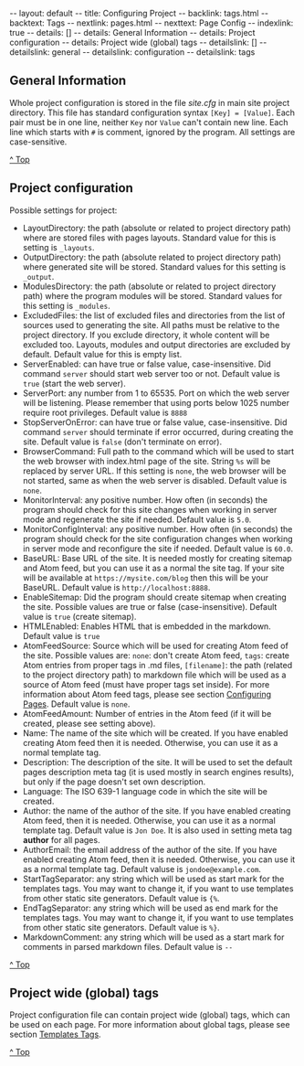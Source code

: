 -- layout: default
-- title: Configuring Project
-- backlink: tags.html
-- backtext: Tags
-- nextlink: pages.html
-- nexttext: Page Config
-- indexlink: true
-- details: []
-- details: General Information
-- details: Project configuration
-- details: Project wide (global) tags
-- detailslink: []
-- detailslink: general
-- detailslink: configuration
-- detailslink: tags
## <a name="general"></a>General Information

Whole project configuration is stored in the file *site.cfg* in main site project
directory. This file has standard configuration syntax `[Key] = [Value]`. Each
pair must be in one line, neither `Key` nor `Value` can't contain new line.
Each line which starts with `#` is comment, ignored by the program. All
settings are case-sensitive.

<a href="#top">^ Top</a>

## <a name="configuration"></a>Project configuration

Possible settings for project:

* LayoutDirectory: the path (absolute or related to project directory path)
  where are stored files with pages layouts. Standard value for this is setting
  is `_layouts`.
* OutputDirectory: the path (absolute related to project directory path) where
  generated site will be stored. Standard values for this setting is
  `_output`.
* ModulesDirectory: the path (absolute or related to project directory path)
  where the program modules will be stored. Standard values for this setting is
  `_modules`.
* ExcludedFiles: the list of excluded files and directories from the list
  of sources used to generating the site. All paths must be relative to the
  project directory. If you exclude directory, it whole content will be
  excluded too. Layouts, modules and output directories are excluded by
  default. Default value for this is empty list.
* ServerEnabled: can have true or false value, case-insensitive. Did command
  `server` should start web server too or not. Default value is `true` (start
  the web server).
* ServerPort: any number from 1 to 65535. Port on which the web server will
  be listening. Please remember that using ports below 1025 number require
  root privileges. Default value is `8888`
* StopServerOnError: can have true or false value, case-insensitive. Did
  command `server` should terminate if error occurred, during creating the site.
  Default value is `false` (don't terminate on error).
* BrowserCommand: Full path to the command which will be used to start the web
  browser with index.html page of the site. String `%s` will be replaced by
  server URL. If this setting is `none`, the web browser will be not started,
  same as when the web server is disabled. Default value is `none`.
* MonitorInterval: any positive number. How often (in seconds) the program
  should check for this site changes when working in server mode and
  regenerate the site if needed. Default value is `5.0`.
* MonitorConfigInterval: any positive number. How often (in seconds) the program
  should check for the site configuration changes when working in server mode and
  reconfigure the site if needed. Default value is `60.0`.
* BaseURL: Base URL of the site. It is needed mostly for creating sitemap and
  Atom feed, but you can use it as a normal the site tag. If your site will be
  available at `https://mysite.com/blog` then this will be your BaseURL.
  Default value is `http://localhost:8888`.
* EnableSitemap: Did the program should create sitemap when creating the site.
  Possible values are true or false (case-insensitive). Default value is
  `true` (create sitemap).
* HTMLEnabled: Enables HTML that is embedded in the markdown. Default value is
  `true`
* AtomFeedSource: Source which will be used for creating Atom feed of the
  site. Possible values are: `none`: don't create Atom feed, `tags`: create
  Atom entries from proper tags in .md files, `[filename]`: the path (related to
  the project directory path) to markdown file which will be used as a source of
  Atom feed (must have proper tags set inside). For more information about
  Atom feed tags, please see section [Configuring Pages](pages.html). Default
  value is `none`.
* AtomFeedAmount: Number of entries in the Atom feed (if it will be created,
  please see setting above).
* Name: The name of the site which will be created. If you have enabled
  creating Atom feed then it is needed. Otherwise, you can use it as a normal
  template tag.
* Description: The description of the site. It will be used to set the default
  pages description meta tag (it is used mostly in search engines results), but
  only if the page doesn't set own description.
* Language: The ISO 639-1 language code in which the site will be created.
* Author: the name of the author of the site. If you have enabled creating
  Atom feed, then it is needed. Otherwise, you can use it as a normal template
  tag. Default value is `Jon Doe`. It is also used in setting meta tag **author**
  for all pages.
* AuthorEmail: the email address of the author of the site. If you have
  enabled creating Atom feed, then it is needed. Otherwise, you can use it as
  a normal template tag. Default valuse is `jondoe@example.com`.
* StartTagSeparator: any string which will be used as start mark for the
  templates tags. You may want to change it, if you want to use templates from
  other static site generators. Default value is `{%`.
* EndTagSeparator: any string which will be used as end mark for the templates
  tags. You may want to change it, if you want to use templates from other
  static site generators. Default value is `%}`.
* MarkdownComment: any string which will be used as a start mark for comments
  in parsed markdown files. Default value is `--`

<a href="#top">^ Top</a>

## <a name="tags"></a>Project wide (global) tags

Project configuration file can contain project wide (global) tags, which can
be used on each page. For more information about global tags, please see
section [Templates Tags](tags.html).

<a href="#top">^ Top</a>
